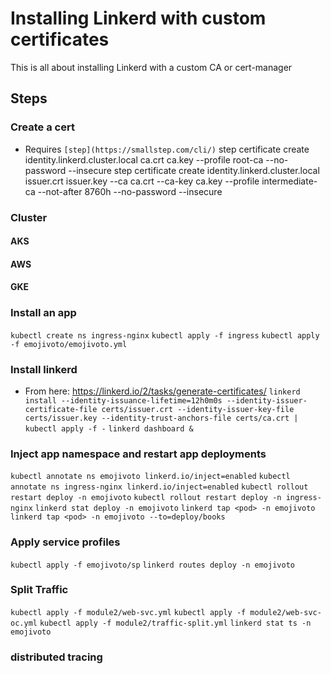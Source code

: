 # Installing Linkerd with custom certificates
This is all about installing Linkerd with a custom CA or cert-manager

## Steps

### Create a cert
* Requires `[step](https://smallstep.com/cli/)`
step certificate create identity.linkerd.cluster.local ca.crt ca.key --profile root-ca --no-password --insecure
step certificate create identity.linkerd.cluster.local issuer.crt issuer.key --ca ca.crt --ca-key ca.key --profile intermediate-ca --not-after 8760h --no-password --insecure

### Cluster
#### AKS
#### AWS
#### GKE

### Install an app
`kubectl create ns ingress-nginx`
`kubectl apply -f ingress`
`kubectl apply -f emojivoto/emojivoto.yml`

### Install linkerd
* From here: https://linkerd.io/2/tasks/generate-certificates/
`linkerd install --identity-issuance-lifetime=12h0m0s --identity-issuer-certificate-file certs/issuer.crt --identity-issuer-key-file certs/issuer.key --identity-trust-anchors-file certs/ca.crt | kubectl apply -f -`
`linkerd dashboard &`

### Inject app namespace and restart app deployments
`kubectl annotate ns emojivoto linkerd.io/inject=enabled`
`kubectl annotate ns ingress-nginx linkerd.io/inject=enabled`
`kubectl rollout restart deploy -n emojivoto`
`kubectl rollout restart deploy -n ingress-nginx`
`linkerd stat deploy -n emojivoto`
`linkerd tap <pod> -n emojivoto`
`linkerd tap <pod> -n emojivoto --to=deploy/books`

### Apply service profiles
`kubectl apply -f emojivoto/sp`
`linkerd routes deploy -n emojivoto`

### Split Traffic
`kubectl apply -f module2/web-svc.yml`
`kubectl apply -f module2/web-svc-oc.yml`
`kubectl apply -f module2/traffic-split.yml`
`linkerd stat ts -n emojivoto`


### distributed tracing



